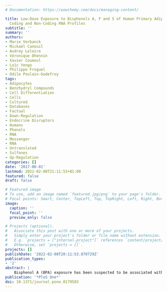 ```yaml
---
# Documentation: https://wowchemy.com/docs/managing-content/

title: Low-Dose Exposure to Bisphenols A, F and S of Human Primary Adipocyte Impacts
  Coding and Non-Coding RNA Profiles
subtitle: ''
summary: ''
authors:
- Marie Verbanck
- Mickaël Canouil
- Audrey Leloire
- Véronique Dhennin
- Xavier Coumoul
- Loïc Yengo
- Philippe Froguel
- Odile Poulain-Godefroy
tags:
- Adipocytes
- Benzhydryl Compounds
- Cell Differentiation
- Cells
- Cultured
- Databases
- Factual
- Down-Regulation
- Endocrine Disruptors
- Humans
- Phenols
- RNA
- Messenger
- RNA
- Untranslated
- Sulfones
- Up-Regulation
categories: []
date: '2017-06-01'
lastmod: 2022-02-08T21:11:53+01:00
featured: false
draft: false

# Featured image
# To use, add an image named `featured.jpg/png` to your page's folder.
# Focal points: Smart, Center, TopLeft, Top, TopRight, Left, Right, BottomLeft, Bottom, BottomRight.
image:
  caption: ''
  focal_point: ''
  preview_only: false

# Projects (optional).
#   Associate this post with one or more of your projects.
#   Simply enter your project's folder or file name without extension.
#   E.g. `projects = ["internal-project"]` references `content/project/deep-learning/index.md`.
#   Otherwise, set `projects = []`.
projects: []
publishDate: '2022-02-08T20:11:53.870729Z'
publication_types:
- '2'
abstract: |
    Bisphenol A (BPA) exposure has been suspected to be associated with deleterious effects on health including obesity and metabolically-linked diseases. Although bisphenols F (BPF) and S (BPS) are BPA structural analogs commonly used in many marketed products as a replacement for BPA, only sparse toxicological data are available yet. Our objective was to comprehensively characterize bisphenols gene targets in a human primary adipocyte model, in order to determine whether they may induce cellular dysfunction, using chronic exposure at two concentrations: a "low-dose" similar to the dose usually encountered in human biological fluids and a higher dose. Therefore, BPA, BPF and BPS have been added at 10 nM or 10 μM during the differentiation of human primary adipocytes from subcutaneous fat of three non-diabetic Caucasian female patients. Gene expression (mRNA/lncRNA) arrays and microRNA arrays, have been used to assess coding and non-coding RNA changes. We detected significantly deregulated mRNA/lncRNA and miRNA at low and high doses. Enrichment in "cancer" and "organismal injury and abnormalities" related pathways was found in response to the three products. Some long intergenic non-coding RNAs and small nucleolar RNAs were differentially expressed suggesting that bisphenols may also activate multiple cellular processes and epigenetic modifications. The analysis of upstream regulators of deregulated genes highlighted hormones or hormone-like chemicals suggesting that BPS and BPF can be suspected to interfere, just like BPA, with hormonal regulation and have to be considered as endocrine disruptors. All these results suggest that as BPA, its substitutes BPS and BPF should be used with the same restrictions.
publication: '*PloS One*'
doi: 10.1371/journal.pone.0179583
---
```

